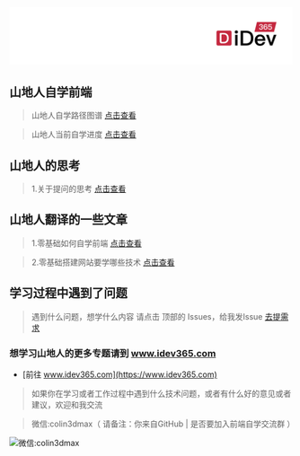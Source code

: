 ![微信:colin3dmax](./banner/banner_idev365.png)

## 山地人自学前端

> 山地人自学路径图谱 [点击查看](./idev365_roadmap.md) 

> 山地人当前自学进度 [点击查看](./TimeLine.md)

## 山地人的思考

> 1.关于提问的思考 [点击查看](./articles/skills/01.how-to-ask.md)

## 山地人翻译的一些文章

> 1.零基础如何自学前端 [点击查看](./articles/base/01.how-to-web-dev.md)

> 2.零基础搭建网站要学哪些技术 [点击查看](./articles/base/02.intro-to-web-dev.md)


## 学习过程中遇到了问题

> 遇到什么问题，想学什么内容 请点击 顶部的 Issues，给我发Issue [去提需求](https://github.com/idev365-team/idev365/issues)

### 想学习山地人的更多专题请到 www.idev365.com 

* [前往 www.idev365.com](https://www.idev365.com)

> 如果你在学习或者工作过程中遇到什么技术问题，或者有什么好的意见或者建议，欢迎和我交流  

> 微信:colin3dmax（ 请备注：你来自GitHub | 是否要加入前端自学交流群 ）

![微信:colin3dmax](https://raw.githubusercontent.com/colin3dmax/idev365_static/master/banner/banner_wechat.png)
